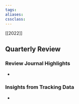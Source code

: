 ```yaml
---
tags:
aliases:
cssclass:
---
```


[[2022]]

## Quarterly Review
### Review Journal Highlights
- 

### Insights from Tracking Data
- 


